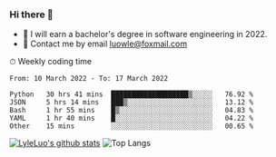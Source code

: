 ### Hi there 👋
<!--I have been a GitHub member for [![Years Badge](https://badges.pufler.dev/years/LyleLuo)](https://badges.pufler.dev)-->
- 🌱 I will earn a bachelor's degree in software engineering in 2022.
- 💬 Contact me by email luowle@foxmail.com
<!--
**LyleLuo/LyleLuo** is a ✨ _special_ ✨ repository because its `README.md` (this file) appears on your GitHub profile.

Here are some ideas to get you started:
- 👯 I’m looking to collaborate on ...
- 🤔 I’m looking for help with ...
- 📫 How to reach me: ...
- 😄 Pronouns: ...
- ⚡ Fun fact: ...
-->

<!--💻 Coding Activity Logging

[![Commits Badge](https://badges.pufler.dev/commits/weekly/LyleLuo)](https://badges.pufler.dev)-->

⏱ Weekly coding time

<!--START_SECTION:waka-->

```text
From: 10 March 2022 - To: 17 March 2022

Python   30 hrs 41 mins  ███████████████████▒░░░░░   76.92 %
JSON     5 hrs 14 mins   ███▒░░░░░░░░░░░░░░░░░░░░░   13.12 %
Bash     1 hr 55 mins    █▒░░░░░░░░░░░░░░░░░░░░░░░   04.83 %
YAML     1 hr 40 mins    █░░░░░░░░░░░░░░░░░░░░░░░░   04.22 %
Other    15 mins         ░░░░░░░░░░░░░░░░░░░░░░░░░   00.65 %
```

<!--END_SECTION:waka-->

[![LyleLuo's github stats](https://github-readme-stats.vercel.app/api?username=LyleLuo&count_private=true&show_icons=true&hide=issues&hide_border=true)](https://github.com/anuraghazra/github-readme-stats)
![Top Langs](https://github-readme-stats.vercel.app/api/top-langs/?username=LyleLuo&layout=compact&hide_border=true) 
<!--[![LyleLuo's wakatime stats](https://github-readme-stats.vercel.app/api/wakatime?username=luowle)](https://github.com/anuraghazra/github-readme-stats)-->
